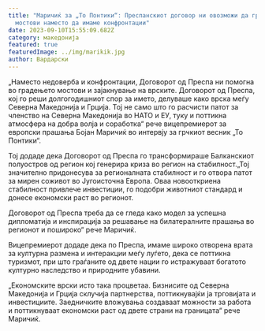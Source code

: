 ```yaml
---
title: "Маричиќ за „То Понтики“: Преспанскиот договор ни овозможи да градиме
  мостови наместо да имаме конфронтации"
date: 2023-09-10T15:55:09.682Z
category: македонија
featured: true
featuredImage: ../img/marikik.jpg
author: Вардарски
---
```

<!--StartFragment-->

„Наместо недоверба и конфронтации, Договорот од Преспа ни помогна во градењето мостови и зајакнување на врските. Договорот од Преспа, кој го реши долгогодишниот спор за името, делуваше како врска меѓу Северна Македонија и Грција. Тој не само што го расчисти патот за членство на Северна Македонија во НАТО и ЕУ, туку и поттикна атмосфера на добра волја и соработка“ рече вицепремиерот за европски прашања Бојан Маричиќ во интервју за грчкиот весник „То Понтики“.

Тој додаде дека Договорот од Преспа го трансформираше Балканскиот полуостров од регион кој генерира криза во регион на стабилност.„Тој значително придонесува за регионалната стабилност и го отвора патот за мирен соживот во Југоисточна Европа. Оваа новооткриена стабилност привлече инвестиции, го подобри животниот стандард и донесе економски раст во регионот.

<!--EndFragment--><!--StartFragment-->

Договорот од Преспа треба да се гледа како модел за успешна дипломатија и инспирација за решавање на билатералните прашања во регионот и пошироко“ рече Маричиќ.

Вицепремиерот додаде дека по Преспа, имаме широко отворена врата за културна размена и интеракции меѓу луѓето, дека се поттикна туризмот, при што граѓаните од двете нации го истражуваат богатото културно наследство и природните убавини.

„Економските врски исто така процветаа. Бизнисите од Северна Македонија и Грција склучија партнерства, поттикнувајќи ја трговијата и инвестициите. Заедничките вложувања создаваат можности за работа и поттикнуваат економски раст од двете страни на границата“ рече Маричиќ.

<!--EndFragment-->